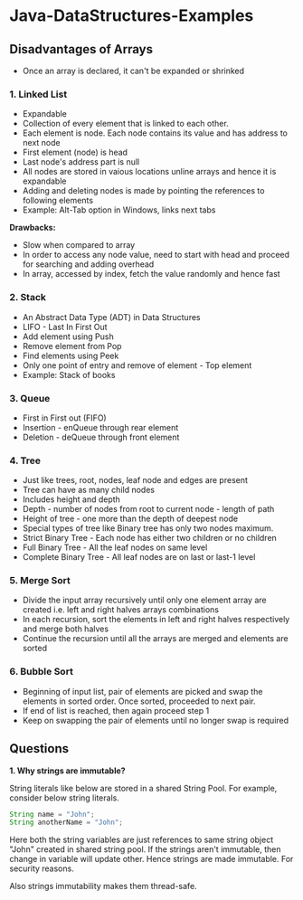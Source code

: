 # Java-DataStructures-Examples

## Disadvantages of Arrays
- Once an array is declared, it can't be expanded or shrinked

### 1. Linked List

- Expandable
- Collection of every element that is linked to each other.
- Each element is node. Each node contains its value and has address to next node
- First element (node) is head
- Last node's address part is null
- All nodes are stored in vaious locations unline arrays and hence it is expandable
- Adding and deleting nodes is made by pointing the references to following elements
- Example: Alt-Tab option in Windows, links next tabs

**Drawbacks:** 
- Slow when compared to array
- In order to access any node value, need to start with head and proceed for searching and adding overhead
- In array, accessed by index, fetch the value randomly and hence fast

### 2. Stack

- An Abstract Data Type (ADT) in Data Structures
- LIFO - Last In First Out
- Add element using Push
- Remove element from Pop
- Find elements using Peek
- Only one point of entry and remove of element - Top element
- Example: Stack of books

### 3. Queue

- First in First out (FIFO)
- Insertion - enQueue through rear element
- Deletion - deQueue through front element

### 4. Tree

- Just like trees, root, nodes, leaf node and edges are present
- Tree can have as many child nodes
- Includes height and depth
- Depth - number of nodes from root to current node - length of path
- Height of tree - one more than the depth of deepest node
- Special types of tree like Binary tree has only two nodes maximum.
- Strict Binary Tree - Each node has either two children or no children
- Full Binary Tree - All the leaf nodes on same level
- Complete Binary Tree - All leaf nodes are on last or last-1 level

### 5. Merge Sort

- Divide the input array recursively until only one element array are created i.e. left and right halves arrays combinations
- In each recursion, sort the elements in left and right halves respectively and merge both halves
- Continue the recursion until all the arrays are merged and elements are sorted

### 6. Bubble Sort

- Beginning of input list, pair of elements are picked and swap the elements in sorted order. Once sorted, proceeded to next pair. 
- If end of list is reached, then again proceed step 1
- Keep on swapping the pair of elements until no longer swap is required


## Questions

**1. Why strings are immutable?**

String literals like below are stored in a shared String Pool. For example, consider below string literals.

```Java
String name = "John";
String anotherName = "John";
```

Here both the string variables are just references to same string object "John" created in shared string pool. If the strings aren't immutable, then change in variable will update other. Hence strings are made immutable. For security reasons.

Also strings immutability makes them thread-safe.
